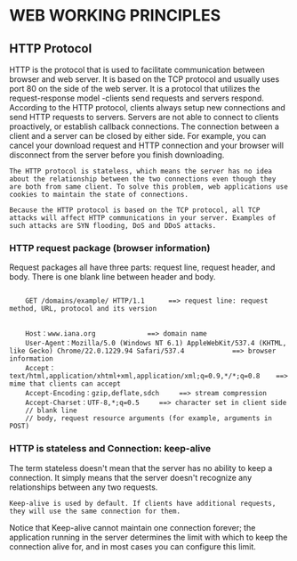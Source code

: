 # WEB WORKING PRINCIPLES

## HTTP Protocol

<p>
	HTTP is the protocol that is used to facilitate communication between browser and web server. It is based on the TCP protocol and usually uses port 80 on the side of the web server. It is a protocol that utilizes the request-response model -clients send requests and servers respond. According to the HTTP protocol, clients always setup new connections and send HTTP requests to servers.
	Servers are not able to connect to clients proactively, or establish callback connections. The connection between a client and a server can be closed by either side. For example, you can cancel your download request and HTTP connection and your browser will disconnect from the server before you finish downloading.
</p>

<p>

	The HTTP protocol is stateless, which means the server has no idea about the relationship between the two connections even though they are both from same client. To solve this problem, web applications use cookies to maintain the state of connections.

	Because the HTTP protocol is based on the TCP protocol, all TCP attacks will affect HTTP communications in your server. Examples of such attacks are SYN flooding, DoS and DDoS attacks.
</p>


### HTTP request package (browser information)

Request packages all have three parts: request line, request header, and body. There is one blank line between header and body.

<code>
	GET /domains/example/ HTTP/1.1      ==> request line: request method, URL, protocol and its version
	<br>
	Host：www.iana.org             ==> domain name
	User-Agent：Mozilla/5.0 (Windows NT 6.1) AppleWebKit/537.4 (KHTML, like Gecko) Chrome/22.0.1229.94 Safari/537.4            ==> browser information
	Accept：text/html,application/xhtml+xml,application/xml;q=0.9,*/*;q=0.8    ==> mime that clients can accept
	Accept-Encoding：gzip,deflate,sdch     ==> stream compression
	Accept-Charset：UTF-8,*;q=0.5     ==> character set in client side
	// blank line
	// body, request resource arguments (for example, arguments in POST)
</code>


### HTTP is stateless and Connection: keep-alive

<p>
	The term stateless doesn't mean that the server has no ability to keep a connection. It simply means that the server doesn't recognize any relationships between any two requests.

	Keep-alive is used by default. If clients have additional requests, they will use the same connection for them.

<p>
	Notice that Keep-alive cannot maintain one connection forever; the application running in the server determines the limit with which to keep the connection alive for, and in most cases you can configure this limit.
</p>

</p>